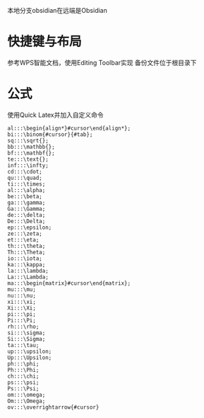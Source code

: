 本地分支obsidian在远端是Obsidian
# 快捷键与布局
参考WPS智能文档，使用Editing Toolbar实现
备份文件位于根目录下

# 公式

使用Quick Latex并加入自定义命令
```QuickLaTex
al:::\begin{align*}#cursor\end{align*};
bi:::\binom{#cursor}{#tab};
sq:::\sqrt{};
bb:::\mathbb{};
bf:::\mathbf{};
te:::\text{};
inf:::\infty;
cd:::\cdot;
qu:::\quad;
ti:::\times;
al:::\alpha;
be:::\beta;
ga:::\gamma;
Ga:::\Gamma;
de:::\delta;
De:::\Delta;
ep:::\epsilon;
ze:::\zeta;
et:::\eta;
th:::\theta;
Th:::\Theta;
io:::\iota;
ka:::\kappa;
la:::\lambda;
La:::\Lambda;
ma:::\begin{matrix}#cursor\end{matrix};
mu:::\mu;
nu:::\nu;
xi:::\xi;
Xi:::\Xi;
pi:::\pi;
Pi:::\Pi;
rh:::\rho;
si:::\sigma;
Si:::\Sigma;
ta:::\tau;
up:::\upsilon;
Up:::\Upsilon;
ph:::\phi;
Ph:::\Phi;
ch:::\chi;
ps:::\psi;
Ps:::\Psi;
om:::\omega;
Om:::\Omega;
ov:::\overrightarrow{#cursor}
```
